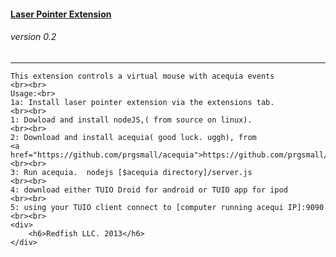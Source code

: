 <h4><u>Laser Pointer Extension</u></h4>
    <h6>version 0.2</h6>
    <hr>

    This extension controls a virtual mouse with acequia events
    <br><br>
    Usage:<br>
    1a: Install laser pointer extension via the extensions tab.
    <br><br>
    1: Dowload and install nodeJS,( from source on linux).
    <br><br>
    2: Download and install acequia( good luck. uggh), from
    <a href="https://github.com/prgsmall/acequia">https://github.com/prgsmall/acequia</a>
    <br><br>
    3: Run acequia.  nodejs [$acequia directory]/server.js
    <br><br>
    4: download either TUIO Droid for android or TUIO app for ipod
    <br><br>
    5: using your TUIO client connect to [computer running acequi IP]:9090
    <br><br>
    <div>
        <h6>Redfish LLC. 2013</h6>
    </div>